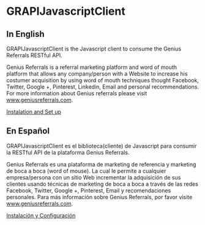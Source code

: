 GRAPIJavascriptClient
=====================


In English
-----------

GRAPIJavascriptClient is the Javascript client to consume the Genius Referrals RESTful API.

Genius Referrals is a referral marketing platform and word of mouth platform that allows 
any company/person with a Website to increase his costumer acquisition by using word of mouth techniques thought 
Facebook, Twitter, Google +, Pinterest, Linkedin, Email and personal recommendations.  For more information about Genius referrals please visit www.geniusreferrals.com.

[Instalation and Set up](resources/doc/index.en.md)


En Español
-----------

GRAPIJavascriptClient es el biblioteca(cliente) de Javascript para consumir la RESTful API de la plataforma Genius Referrals.

Genius Referrals es una plataforma de marketing de referencia y marketing de boca a boca (word of mouse). La cual le permite a cualquier 
empresa/persona con un sitio Web incrementar la adquisición de sus clientes usando técnicas de marketing de boca a boca a través de las redes
Facebook, Twitter, Google +, Pinterest, Email y recomendaciones personales. Para más información sobre Genius Referrals, por favor visite www.geniusreferrals.com.

[Instalación y Configuración](resources/doc/index.es.md)
